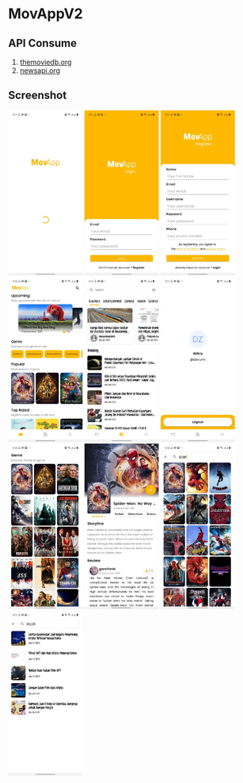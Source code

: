 # MovAppV2

## API Consume
1. [themoviedb.org](https://www.themoviedb.org/documentation/api)
2. [newsapi.org](https://newsapi.org/)

## Screenshot
<img src="screenshot/splash.jpg" alt="splash" style="width:150px;"/>
<img src="screenshot/login.jpg" alt="login" style="width:150px;"/>
<img src="screenshot/register.jpg" alt="register" style="width:150px;"/>
<img src="screenshot/home_movie.jpg" alt="home_movie" style="width:150px;"/>
<img src="screenshot/home_news.jpg" alt="home_news" style="width:150px;"/>
<img src="screenshot/home_profile.jpg" alt="home_profile" style="width:150px;"/>
<img src="screenshot/filter_genre.jpg" alt="filter_genre" style="width:150px;"/>
<img src="screenshot/movie_detail.jpg" alt="movie_detail" style="width:150px;"/>
<img src="screenshot/search_movie.jpg" alt="search_movie" style="width:150px;"/>
<img src="screenshot/search_news.jpg" alt="search_news" style="width:150px;"/>